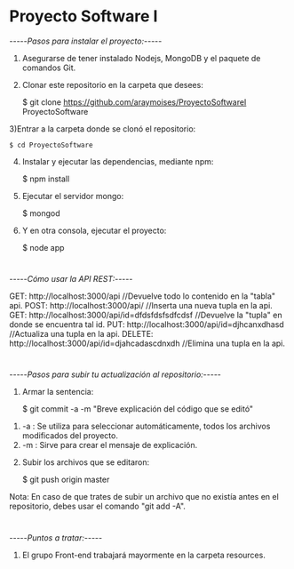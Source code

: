 # Proyecto Software I

-----*Pasos para instalar el proyecto:*-----

1) Asegurarse de tener instalado Nodejs, MongoDB y el paquete de comandos Git.

2) Clonar este repositorio en la carpeta que desees:

	$ git clone https://github.com/araymoises/ProyectoSoftwareI ProyectoSoftware

3)Entrar a la carpeta donde se clonó el repositorio:

	$ cd ProyectoSoftware

4) Instalar y ejecutar las dependencias, mediante npm:

	$ npm install

5) Ejecutar el servidor mongo:

	$ mongod

6) Y en otra consola, ejecutar el proyecto:

	$ node app


#
-----*Cómo usar la API REST:*-----

GET: http://localhost:3000/api //Devuelve todo lo contenido en la "tabla" api.
POST: http://localhost:3000/api/ //Inserta una nueva tupla en la api.
GET: http://localhost:3000/api/id=dfdsfdsfsdfcdsf //Devuelve la "tupla" en donde se encuentra tal id.
PUT: http://localhost:3000/api/id=djhcanxdhasd //Actualiza una tupla en la api.
DELETE: http://localhost:3000/api/id=djahcadascdnxdh //Elimina una tupla en la api.

#
-----*Pasos para subir tu actualización al repositorio:*-----

1) Armar la sentencia:

	$ git commit -a -m "Breve explicación del código que se editó"
1.    -a : Se utiliza para seleccionar automáticamente, todos los archivos modificados del proyecto.
2.    -m : Sirve para crear el mensaje de explicación.

2) Subir los archivos que se editaron:

	$ git push origin master

Nota: En caso de que trates de subir un archivo que no existía antes en el repositorio, debes usar el comando "git add -A".

#
-----*Puntos a tratar:*-----

1. El grupo Front-end trabajará mayormente en la carpeta resources.
